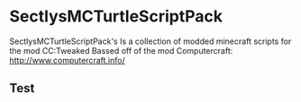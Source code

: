 # SectlysMCTurtleScriptPack
SectlysMCTurtleScriptPack's Is a collection of modded minecraft scripts for the mod CC:Tweaked Bassed off of the mod Computercraft: http://www.computercraft.info/

## Test
